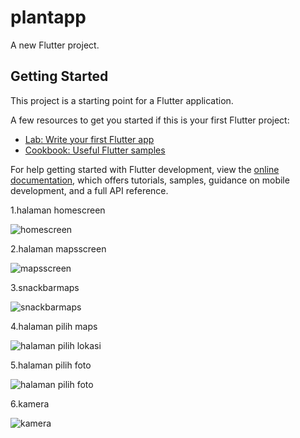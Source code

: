 # plantapp

A new Flutter project.

## Getting Started

This project is a starting point for a Flutter application.

A few resources to get you started if this is your first Flutter project:

- [Lab: Write your first Flutter app](https://docs.flutter.dev/get-started/codelab)
- [Cookbook: Useful Flutter samples](https://docs.flutter.dev/cookbook)

For help getting started with Flutter development, view the
[online documentation](https://docs.flutter.dev/), which offers tutorials,
samples, guidance on mobile development, and a full API reference.



1.halaman homescreen


![homescreen](https://github.com/user-attachments/assets/bfe9c75a-9b05-4229-9828-72da356e906b)





2.halaman mapsscreen


![mapsscreen](https://github.com/user-attachments/assets/58570169-6fa7-4138-99aa-d11cdc8d56fc)





3.snackbarmaps


![snackbarmaps](https://github.com/user-attachments/assets/85eedbfe-b6f3-40e4-94bd-9a4090539e84)





4.halaman pilih maps


![halaman pilih lokasi](https://github.com/user-attachments/assets/49e035e8-71b6-4206-92bc-743407e2a518)





5.halaman pilih foto


![halaman pilih foto](https://github.com/user-attachments/assets/75727223-6987-40b7-b521-32329ee4f90a)






6.kamera


![kamera](https://github.com/user-attachments/assets/885d100a-8434-49d7-afae-991ff8060a4d)

